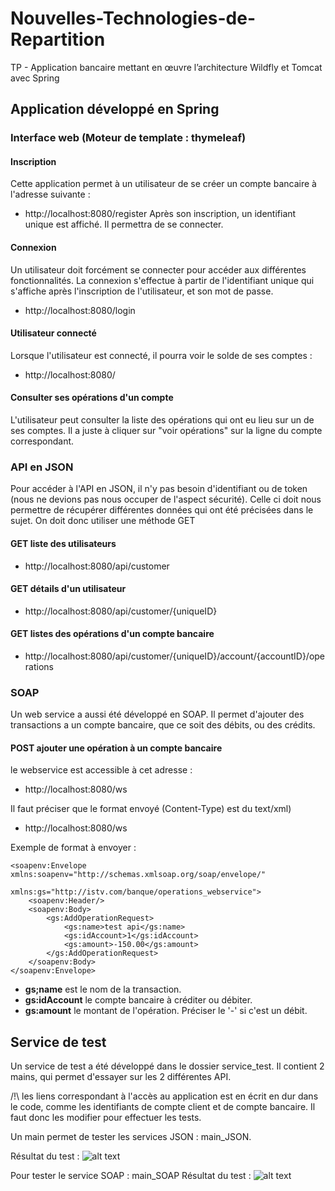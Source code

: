 # Nouvelles-Technologies-de-Repartition
TP - Application bancaire mettant en œuvre l’architecture Wildfly et Tomcat avec Spring

## Application développé en Spring

### Interface web (Moteur de template : thymeleaf)

#### Inscription
Cette application permet à un utilisateur de se créer un compte bancaire à l'adresse suivante :
- http://localhost:8080/register
Après son inscription, un identifiant unique est affiché. Il permettra de se connecter.

#### Connexion
Un utilisateur doit forcément se connecter pour accéder aux différentes fonctionnalités. La connexion s'effectue à partir de l'identifiant unique qui s'affiche après l'inscription de l'utilisateur, et son mot de passe.
- http://localhost:8080/login

#### Utilisateur connecté
Lorsque l'utilisateur est connecté, il pourra voir le solde de ses comptes : 
- http://localhost:8080/

#### Consulter ses opérations d'un compte
L'utilisateur peut consulter la liste des opérations qui ont eu lieu sur un de ses comptes. Il a juste à cliquer sur "voir opérations" sur la ligne du compte correspondant.


### API en JSON
Pour accéder à l'API en JSON, il n'y pas besoin d'identifiant ou de token (nous ne devions pas nous occuper de l'aspect sécurité). Celle ci doit nous permettre de récupérer différentes données qui ont été précisées dans le sujet. On doit donc utiliser une méthode GET

#### GET liste des utilisateurs
- http://localhost:8080/api/customer

#### GET détails d'un utilisateur
- http://localhost:8080/api/customer/{uniqueID}

#### GET listes des opérations d'un compte bancaire
- http://localhost:8080/api/customer/{uniqueID}/account/{accountID}/operations

### SOAP 
Un web service a aussi été développé en SOAP. Il permet d'ajouter des transactions a un compte bancaire, que ce soit des débits, ou des crédits.

#### POST ajouter une opération à un compte bancaire 

le webservice est accessible à cet adresse : 
- http://localhost:8080/ws 

Il faut préciser que le format envoyé (Content-Type) est du text/xml)
- http://localhost:8080/ws

Exemple de format à envoyer : 
```
<soapenv:Envelope xmlns:soapenv="http://schemas.xmlsoap.org/soap/envelope/"
                  xmlns:gs="http://istv.com/banque/operations_webservice">
    <soapenv:Header/>
    <soapenv:Body>
        <gs:AddOperationRequest>
            <gs:name>test api</gs:name>
            <gs:idAccount>1</gs:idAccount>
            <gs:amount>-150.00</gs:amount>
        </gs:AddOperationRequest>
    </soapenv:Body>
</soapenv:Envelope>
```
- **gs;name** est le nom de la transaction.
- **gs:idAccount** le compte bancaire à créditer ou débiter.
- **gs:amount** le montant de l'opération. Préciser le '-' si c'est un débit.

## Service de test
Un service de test a été développé dans le dossier service_test. Il contient 2 mains, qui permet d'essayer sur les 2 différentes API. 

/!\ les liens correspondant à l'accès au application est en écrit en dur dans le code, comme les identifiants de compte client et de compte bancaire. Il faut donc les modifier pour effectuer les tests.

Un main permet de tester les services JSON : main_JSON.

Résultat du test : 
![alt text](https://zupimages.net/up/20/16/pnja.jpg)

Pour tester le service SOAP : main_SOAP 
Résultat du test : 
![alt text](https://zupimages.net/up/20/16/wp49.png)

